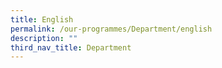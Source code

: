 ```yaml
---
title: English
permalink: /our-programmes/Department/english
description: ""
third_nav_title: Department
---
```

